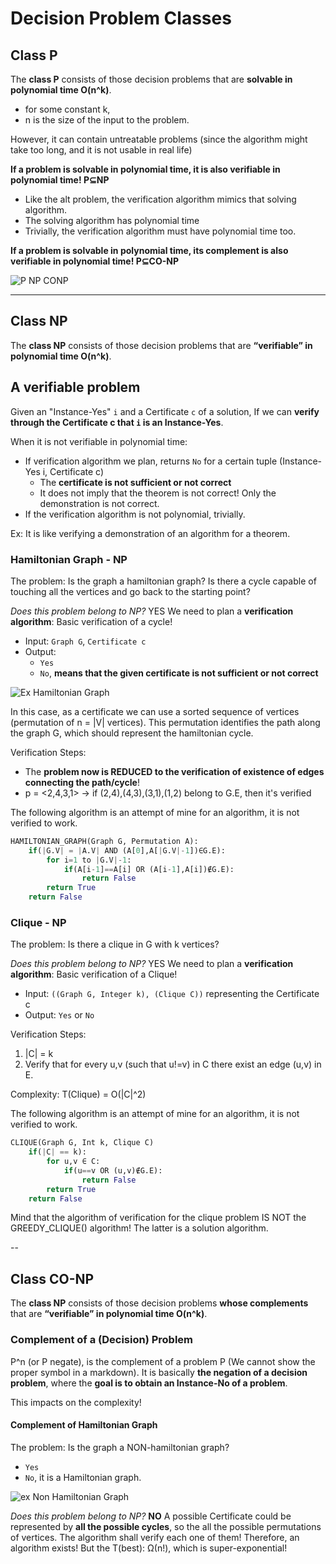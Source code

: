 # Decision Problem Classes

## Class P
The **class P** consists of those decision problems that are **solvable in polynomial time O(n^k)**. 
* for some constant k,
* n is the size of the input to the problem.

However, it can contain untreatable problems (since the algorithm might take too long, and it is not usable in real life)

**If a problem is solvable in polynomial time, it is also verifiable in polynomial time! P⊆NP**
* Like the alt problem, the verification algorithm mimics that solving algorithm.
* The solving algorithm has polynomial time
* Trivially, the verification algorithm must have polynomial time too.

**If a problem is solvable in polynomial time, its complement is also verifiable in polynomial time! P⊆CO-NP**

![P NP CONP](https://github.com/PayThePizzo/DataStrutucures-Algorithms/blob/main/Resources/pnpconp.png?raw=True)

---

## Class NP
The **class NP** consists of those decision problems that are **“verifiable” in polynomial time O(n^k)**.

## A verifiable problem
Given an "Instance-Yes" `i` and a Certificate `c` of a solution, If we can **verify through the Certificate c that `i` is an Instance-Yes**.

When it is not verifiable in polynomial time:
* If verification algorithm we plan, returns `No` for a certain tuple (Instance-Yes i, Certificate c)
  * The **certificate is not sufficient or not correct**
  * It does not imply that the theorem is not correct! Only the demonstration is not correct.
* If the verification algorithm is not polynomial, trivially.

Ex: It is like verifying a demonstration of an algorithm for a theorem.

### Hamiltonian Graph - NP
The problem: Is the graph a hamiltonian graph? Is there a cycle capable of touching all the vertices and go back
to the starting point?

_Does this problem belong to NP?_ YES
We need to plan a **verification algorithm**: Basic verification of a cycle!
* Input: `Graph G`, `Certificate c`
* Output: 
  * `Yes`
  * `No`, **means that the given certificate is not sufficient or not correct**

![Ex Hamiltonian Graph](https://github.com/PayThePizzo/DataStrutucures-Algorithms/blob/main/Resources/exhamiltongraph.png?raw=True)

In this case, as a certificate we can use a sorted sequence of vertices (permutation of n = |V| vertices).
This permutation identifies the path along the graph G, which should represent the hamiltonian cycle.

Verification Steps:
* The **problem now is REDUCED to the verification of existence of edges connecting the path/cycle**!
* p = <2,4,3,1> -> if (2,4),(4,3),(3,1),(1,2) belong to G.E, then it's verified

The following algorithm is an attempt of mine for an algorithm, it is not verified to work.
```python
HAMILTONIAN_GRAPH(Graph G, Permutation A):
    if(|G.V| = |A.V| AND (A[0],A[|G.V|-1])∈G.E):
        for i=1 to |G.V|-1:
            if(A[i-1]==A[i] OR (A[i-1],A[i])∉G.E):
                return False
        return True
    return False
```

### Clique - NP
The problem: Is there a clique in G with k vertices?

_Does this problem belong to NP?_ YES
We need to plan a **verification algorithm**: Basic verification of a Clique!
* Input: `((Graph G, Integer k), (Clique C))` representing the Certificate c
* Output: `Yes` or `No`

Verification Steps:
1. |C| = k 
2. Verify that for every u,v (such that u!=v) in C there exist an edge (u,v) in E. 

Complexity: T(Clique) = O(|C|^2)

The following algorithm is an attempt of mine for an algorithm, it is not verified to work.
```python
CLIQUE(Graph G, Int k, Clique C)
    if(|C| == k):
        for u,v ∈ C:
            if(u==v OR (u,v)∉G.E):
                return False
        return True      
    return False
```

Mind that the algorithm of verification for the clique problem IS NOT the GREEDY_CLIQUE() algorithm!
The latter is a solution algorithm.

--

## Class CO-NP
The **class NP** consists of those decision problems **whose complements** that are **“verifiable” in polynomial time O(n^k)**.

### Complement of a (Decision) Problem
P^n (or P negate), is the complement of a problem P (We cannot show the proper symbol in a markdown). It is basically
**the negation of a decision problem**, where the **goal is to obtain an Instance-No of a problem**.

This impacts on the complexity!

#### Complement of Hamiltonian Graph
The problem: Is the graph a NON-hamiltonian graph?
* `Yes`
* `No`, it is a Hamiltonian graph.

![ex Non Hamiltonian Graph](https://github.com/PayThePizzo/DataStrutucures-Algorithms/blob/main/Resources/exnonhamgraph.png?raw=True)

_Does this problem belong to NP?_ **NO**
A possible Certificate could be represented by **all the possible cycles**, so the all the possible permutations of vertices.
The algorithm shall verify each one of them!
Therefore, an algorithm exists! But the T(best): Ω(n!), which is super-exponential!